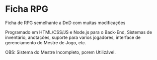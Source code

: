 # Ficha RPG
Ficha de RPG semelhante a DnD com muitas modificaçôes

Programado em HTML/CSS/JS e Node.js para o Back-End, Sistemas de inventário, anotações, suporte para varios jogadores, interface de gerenciamento do Mestre de Jogo, etc.

OBS: Sistema do Mestre Incompleto, porem Utilizável. 
